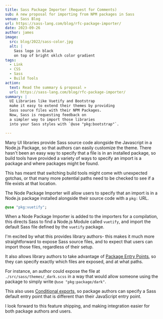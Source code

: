 ```yaml
---
title: Sass Package Importer (Request for Comments)
sub: A new proposal for importing from NPM packages in Sass
venue: Sass Blog
url: https://sass-lang.com/blog/rfc-package-importer/
date: 2023-09-26
author: james
image:
  src: blog/2022/sass-color.jpg
  alt: |
    Sass logo in black
    on top of bright oklch color gradient
tags:
  - Link
  - CSS
  - Sass
  - Build Tools
action:
  text: Read the summary & proposal »
  url: https://sass-lang.com/blog/rfc-package-importer/
summary: |
  UI Libraries like Vuetify and Bootstrap
  make it easy to extend their themes by providing
  Sass source files with their NPM Packages.
  Now, Sass is requesting feedback on
  a simpler way to import those libraries
  into your Sass styles with `@use "pkg:bootstrap"`.

---
```


Many UI libraries provide Sass source code
alongside the Javascript in a Node.js Package,
so that authors can easily customize the theme.
There hasn't been an easy way to specify that
a file is in an installed package,
so build tools have provided a variety of ways to specify
an import is a package and where packages might be found.

This has meant that switching build tools
might come with unexpected gotchas, or that many more
potential paths need to be checked to see if a file exists
at that location.

The Node Package Importer will allow users to specify
that an import is in a Node.js package installed
alongside their source code with a `pkg:` URL.

```sass
@use "pkg:vuetify";
```

When a Node Package Importer is added to the importers for a compilation,
this directs Sass to find a Node.js Module called `vuetify`,
and import the default Sass file defined by the `vuetify` package.

I'm excited by what this provides library authors-
this makes it much more straightforward to expose
Sass source files, and to expect that users can
import those files, regardless of their setup.

It also allows library authors to take advantage
of [Package Entry Points][], so they can specify
exactly which files are exposed, and at what paths.

[Package Entry Points]: https://nodejs.org/api/packages.html#package-entry-points

For instance, an author could expose the file at
`./src/sass/themes/_dark.scss` in a way that would allow
someone using the package to simply write `@use "pkg:package/dark"`.

This also uses [Conditional exports][], so package authors
can specify a Sass default entry point that is different
than their JavaScript entry point.

[Conditional exports]: https://nodejs.org/api/packages.html#conditional-exports

I look forward to this feature shipping, and making integration easier for both
package authors and users.
